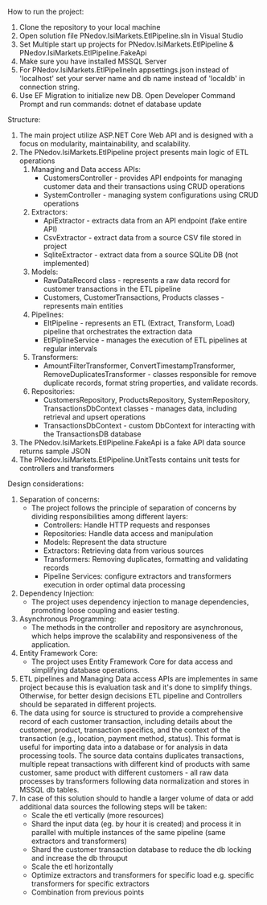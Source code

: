 ﻿How to run the project:

1. Clone the repository to your local machine
2. Open solution file PNedov.IsiMarkets.EtlPipeline.sln in Visual Studio
3. Set Multiple start up projects for PNedov.IsiMarkets.EtlPipeline & PNedov.IsiMarkets.EtlPipeline.FakeApi
4. Make sure you have installed MSSQL Server
5. For PNedov.IsiMarkets.EtlPipelineIn appsettings.json instead of 'localhost' set your server name and db name instead of 'localdb' in connection string.
6. Use EF Migration to initialize new DB. Open Developer Command Prompt and run commands: dotnet ef database update

Structure:

1. The main project utilize ASP.NET Core Web API and is designed with a focus on modularity, maintainability, and scalability. 
2. The PNedov.IsiMarkets.EtlPipeline project presents main logic of ETL operations
   1. Managing and Data access APIs:
      - CustomersController - provides API endpoints for managing customer data and their transactions using CRUD operations
      - SystemController - managing system configurations using CRUD operations
   3. Extractors:
      - ApiExtractor - extracts data from an API endpoint (fake entire API)
      - CsvExtractor - extract data from a source CSV file stored in project
      - SqliteExtractor - extract data from a source SQLite DB (not implemented)
   3. Models:
      - RawDataRecord class - represents a raw data record for customer transactions in the ETL pipeline
      - Customers, CustomerTransactions, Products classes - represents main entities
   4. Pipelines:
      - EltPipeline - represents an ETL (Extract, Transform, Load) pipeline that orchestrates the extraction data
      - EtlPiplineService - manages the execution of ETL pipelines at regular intervals
   5. Transformers:
      - AmountFilterTransformer, ConvertTimestampTransformer, RemoveDuplicatesTransformer - classes responsible for remove duplicate records, format string 	 properties, and validate records.
   7. Repositories:
      - CustomersRepository, ProductsRepository, SystemRepository, TransactionsDbContext classes - manages data, including retrieval and upsert operations
      - TransactionsDbContext - custom DbContext for interacting with the TransactionsDB database
3. The PNedov.IsiMarkets.EtlPipeline.FakeApi is a fake API data source returns sample JSON
4. The PNedov.IsiMarkets.EtlPipeline.UnitTests contains unit tests for controllers and transformers

Design considerations:

1. Separation of concerns:
   - The project follows the principle of separation of concerns by dividing responsibilities among different layers:
     - Controllers: Handle HTTP requests and responses
     - Repositories: Handle data access and manipulation
     - Models: Represent the data structure
     - Extractors: Retrieving data from various sources
     - Transformers: Removing duplicates, formatting and validating records
     - Pipeline Services: configure extractors and transformers execution in order optimal data processing  
2. Dependency Injection:
    - The project uses dependency injection to manage dependencies, promoting loose coupling and easier testing. 
3. Asynchronous Programming:
    - The methods in the controller and repository are asynchronous, which helps improve the scalability and responsiveness of the application.
4. Entity Framework Core:
    - The project uses Entity Framework Core for data access and simplifying database operations.
5. ETL pipelines and Managing Data access APIs are implementes in same project because this is evaluation task and it's done to simplify things. 
   Otherwise, for better design decisions ETL pipeline and Controllers should be separated in different projects.
6. The data using for source is structured to provide a comprehensive record of each customer transaction, including details about the customer, product, 
   transaction specifics, and the context of the transaction (e.g., location, payment method, status). 
   This format is useful for importing data into a database or for analysis in data processing tools.
   The source data contains duplicates transactions, multiple repeat transactions with different kind of products with same customer,
   same product with different customers - all raw data processes by transformers following data normalization and stores in MSSQL db tables.
7. In case of this solution should to handle a larger volume of data or add additional data sources the following steps will be taken:
    - Scale the etl vertically (more resources)
    - Shard the input data (eg. by hour it is created) and process it in parallel with multiple instances of the same pipeline (same extractors and transformers)
    - Shard the customer transaction database to reduce the db locking and increase the db throuput
    - Scale the etl horizontally 
    - Optimize extractors and transformers for specific load e.g. specific transformers for specific extractors 
    - Combination from previous points
